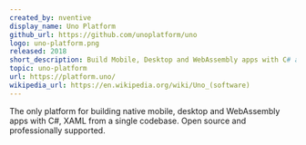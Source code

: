 ```yaml
---
created_by: nventive
display_name: Uno Platform
github_url: https://github.com/unoplatform/uno
logo: uno-platform.png
released: 2018
short_description: Build Mobile, Desktop and WebAssembly apps with C# and XAML. Today.
topic: uno-platform
url: https://platform.uno/
wikipedia_url: https://en.wikipedia.org/wiki/Uno_(software)
---
```


The only platform for building native mobile, desktop and WebAssembly apps with C#, XAML from a single codebase. Open source and professionally supported.
